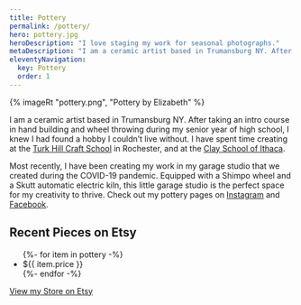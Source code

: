 ```yaml
---
title: Pottery
permalink: /pottery/
hero: pottery.jpg
heroDescription: "I love staging my work for seasonal photographs."
metaDescription: "I am a ceramic artist based in Trumansburg NY. After taking an intro course in hand building and wheel throwing during my senior year of high school, I knew I had found a hobby I couldn’t live without."
eleventyNavigation:
  key: Pottery
  order: 1
---
```


{% imageRt "pottery.png", "Pottery by Elizabeth" %}

I am a ceramic artist based in Trumansburg NY. After taking an intro course in hand building and wheel throwing during my senior year of high school, I knew I had found a hobby I couldn’t live without. I have spent time creating at the [Turk Hill Craft School](https://www.turkhillcrafts.com/) in Rochester, and at the [Clay School of Ithaca](https://clayschoolithaca.com/). 

Most recently, I have been creating my work in my garage studio that we created during the COVID-19 pandemic. Equipped with a Shimpo wheel and a Skutt automatic electric kiln, this little garage studio is the perfect space for my creativity to thrive. Check out my pottery pages on [Instagram](https://www.instagram.com/pottery_by_elizabeth/) and [Facebook](https://www.facebook.com/potterybyelizabeth).

## Recent Pieces on Etsy
<ul class="pottery">
{%- for item in pottery -%}
  <li style="background-image:url({{item.image_url}})" onClick="location.href='{{ item.url }}'" title="{{ item.title }}">
    <div class="price">${{ item.price }}</div>
  </li>
{%- endfor -%}
</ul>

<a href="https://www.etsy.com/shop/edpottery" class="button">View my Store on Etsy</a>



